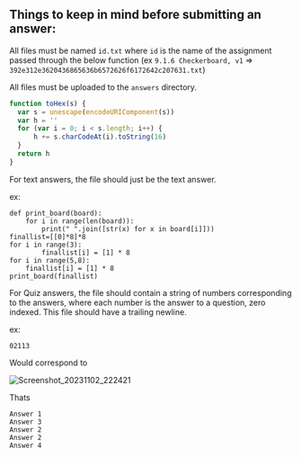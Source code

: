 ## Things to keep in mind before submitting an answer:

All files must be named `id.txt` where `id` is the name of the assignment passed through the below function (ex `9.1.6 Checkerboard, v1` => `392e312e3620436865636b6572626f6172642c207631.txt`)

All files must be uploaded to the `answers` directory.

```javascript
function toHex(s) {
  var s = unescape(encodeURIComponent(s))
  var h = ''
  for (var i = 0; i < s.length; i++) {
      h += s.charCodeAt(i).toString(16)
  }
  return h
}
```
For text answers, the file should just be the text answer.

ex:
```
def print_board(board):
    for i in range(len(board)):
        print(" ".join([str(x) for x in board[i]]))
finallist=[[0]*8]*8
for i in range(3):
        finallist[i] = [1] * 8
for i in range(5,8):
    finallist[i] = [1] * 8
print_board(finallist)
```

For Quiz answers, the file should contain a string of numbers corresponding to the answers, where each number is the answer to a question, zero indexed. This file should have a trailing newline.

ex:
```
02113

```

Would correspond to

![Screenshot_20231102_222421](https://github.com/starchyunderscore/codehscheat/assets/102399926/e7345a2c-243b-4e6c-95fa-70a13287ac10)

Thats

```
Answer 1
Answer 3
Answer 2
Answer 2
Answer 4
```
